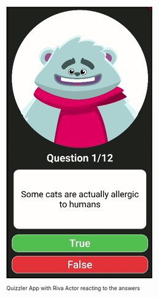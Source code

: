 ![](https://github.com/evan-mcgeek/quizzler/blob/main/quizzler.gif)

Quizzler App with Riva Actor reacting to the answers